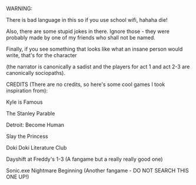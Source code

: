 WARNING:

There is bad language in this so if you use school wifi, hahaha die!

Also, there are some stupid jokes in there. Ignore those - they were probably made by one of my friends who shall not be named.

Finally, if you see something that looks like what an insane person would write, that's for the character

(the narrator is canonically a sadist and the players for act 1 and act 2-3 are canonically sociopaths).


CREDITS (There are no credits, so here's some cool games I took inspiration from):

Kyle is Famous

The Stanley Parable

Detroit: Become Human

Slay the Princess

Doki Doki Literature Club

Dayshift at Freddy's 1-3 (A fangame but a really really good one)

Sonic.exe Nightmare Beginning (Another fangame - DO NOT SEARCH THIS ONE UP!)
